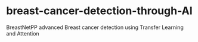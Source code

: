 # breast-cancer-detection-through-AI
BreastNetPP advanced Breast cancer  detection using Transfer Learning and Attention
